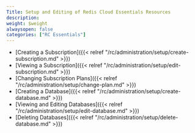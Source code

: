 ```yaml
---
Title: Setup and Editing of Redis Cloud Essentials Resources
description:
weight: $weight
alwaysopen: false
categories: ["RC Essentials"]
---
```

- [Creating a
    Subscription]({{< relref "/rc/administration/setup/create-subscription.md" >}})
- [Viewing a
    Subscription]({{< relref "/rc/administration/setup/edit-subscription.md" >}})
- [Changing Subscription
    Plans]({{< relref "/rc/administration/setup/change-plan.md" >}})
- [Creating a
    Database]({{< relref "/rc/administration/setup/create-database.md" >}})
- [Viewing and Editing
    Databases]({{< relref "/rc/administration/setup/edit-database.md" >}})
- [Deleting
    Databases]({{< relref "/rc/administration/setup/delete-database.md" >}})
